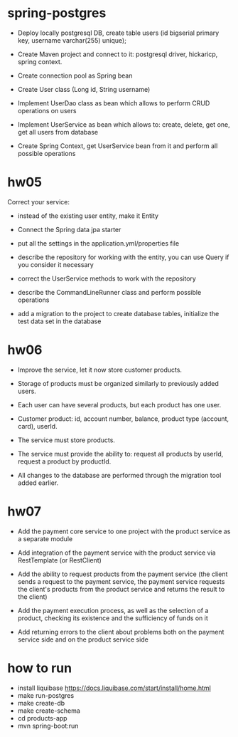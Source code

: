# spring-postgres

- Deploy locally postgresql DB, create table users (id bigserial primary key, username varchar(255) unique);

- Create Maven project and connect to it: postgresql driver, hickaricp, spring context.

- Create connection pool as Spring bean

- Create User class (Long id, String username)

- Implement UserDao class as bean which allows to perform CRUD operations on users

- Implement UserService as bean which allows to: create, delete, get one, get all users from database

- Create Spring Context, get UserService bean from it and perform all possible operations

# hw05

Correct your service:

- instead of the existing user entity, make it Entity

- Connect the Spring data jpa starter

- put all the settings in the application.yml/properties file

- describe the repository for working with the entity, you can use Query if you consider it necessary

- correct the UserService methods to work with the repository

- describe the CommandLineRunner class and perform possible operations

- add a migration to the project to create database tables, initialize the test data set in the database

# hw06

- Improve the service, let it now store customer products.

- Storage of products must be organized similarly to previously added users.

- Each user can have several products, but each product has one user.

- Customer product: id, account number, balance, product type (account, card), userId.

- The service must store products.

- The service must provide the ability to: request all products by userId, request a product by productId.

- All changes to the database are performed through the migration tool added earlier.

# hw07

- Add the payment core service to one project with the product service as a separate module

- Add integration of the payment service with the product service via RestTemplate (or RestClient)

- Add the ability to request products from the payment service (the client sends a request to the payment service, the payment service requests the client's products from the product service and returns the result to the client)

- Add the payment execution process, as well as the selection of a product, checking its existence and the sufficiency of funds on it

- Add returning errors to the client about problems both on the payment service side and on the product service side

# how to run

- install liquibase https://docs.liquibase.com/start/install/home.html
- make run-postgres
- make create-db
- make create-schema
- cd products-app
- mvn spring-boot:run